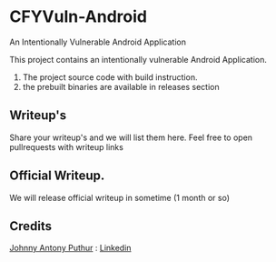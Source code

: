 # CFYVuln-Android

An Intentionally Vulnerable Android Application


This project contains an intentionally vulnerable Android Application. 

1. The project source code with build instruction.
2. the prebuilt binaries are available in releases section 


## Writeup's

Share your writeup's and we will list them here. 
Feel free to open pullrequests with writeup links

## Official Writeup.

We will release official writeup in sometime (1 month or so)


## Credits

[Johnny Antony Puthur](https://github.com/joeblaze1216) : [Linkedin](https://www.linkedin.com/in/johnnyantony/)



